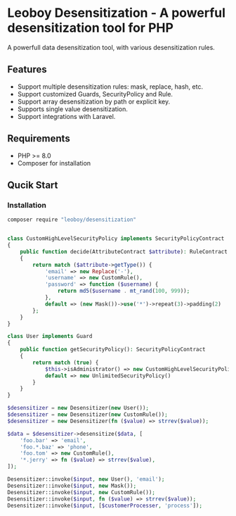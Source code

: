 # Leoboy Desensitization - A powerful desensitization tool for PHP

A powerfull data desensitization tool, with various desensitization rules.

## Features

- Support multiple desensitization rules: mask, replace, hash, etc.
- Support customized Guards, SecurityPolicy and Rule.
- Support array desensitization by path or explicit key.
- Supports single value desensitization.
- Support integrations with Laravel.

## Requirements

- PHP >= 8.0
- Composer for installation

## Qucik Start

### Installation

```bash
composer require "leoboy/desensitization"
```

```php

class CustomHighLevelSecurityPolicy implements SecurityPolicyContract
{
    public function decide(AttributeContract $attribute): RuleContract
    {
        return match ($attribute->getType()) {
            'email' => new Replace('-'),
            'username' => new CustomRule(),
            'password' => function ($username) {
                return md5($username . mt_rand(100, 999));
            },
            default => (new Mask())->use('*')->repeat(3)->padding(2)
        };
    }
}

class User implements Guard
{
    public function getSecurityPolicy(): SecurityPolicyContract
    {
        return match (true) {
            $this->isAdministrator() => new CustomHighLevelSecurityPolicy(),
            default => new UnlimitedSecurityPolicy()
        }
    }
}

$desensitizer = new Desensitizer(new User());
$desensitizer = new Desensitizer(new CustomRule());
$desensitizer = new Desensitizer(fn ($value) => strrev($value));

$data = $desensitizer->desensitize($data, [
    'foo.bar' => 'email',
    'foo.*.baz' => 'phone',
    'foo.tom' => new CustomRule(),
    '*.jerry' => fn ($value) => strrev($value),
]);

Desensitizer::invoke($input, new User(), 'email');
Desensitizer::invoke($input, new Mask());
Desensitizer::invoke($input, new CustomRule());
Desensitizer::invoke($input, fn ($value) => strrev($value));
Desensitizer::invoke($input, [$customerProcesser, 'process']);
```
